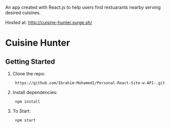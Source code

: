 An app created with React.js to help users find restuarants nearby serving desired cuisines.

Hosted at: http://cuisine-hunter.surge.sh/

# Cuisine Hunter

## Getting Started

1. Clone the repo:  

        https://github.com/Ibrahim-Mohamed1/Personal-React-Site-w-API-.git

2. Install dependencies:  

        npm install
        
3. To Start:

        npm start
